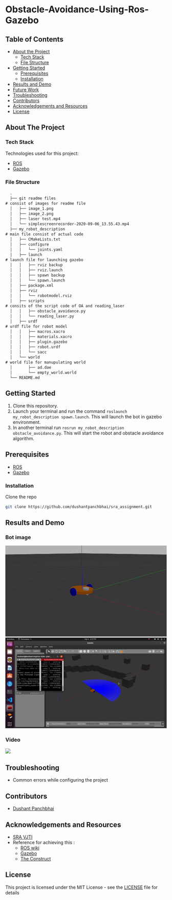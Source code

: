 # Obstacle-Avoidance-Using-Ros-Gazebo

## Table of Contents

* [About the Project](#about-the-project)
  * [Tech Stack](#tech-stack)
  * [File Structure](#file-structure)
* [Getting Started](#getting-started)
  * [Prerequisites](#prerequisites)
  * [Installation](#installation)
* [Results and Demo](#results-and-demo)
* [Future Work](#future-work)
* [Troubleshooting](#troubleshooting)
* [Contributors](#contributors)
* [Acknowledgements and Resources](#acknowledgements-and-resources)
* [License](#license)

## About The Project

### Tech Stack
Technologies used for this project:
* [ROS](https://www.ros.org/)  
* [Gazebo](http://gazebosim.org/)  

### File Structure
      .
      ├── git readme files                                                           # consist of images for readme file
      │   ├── image_1.png
      │   ├── image_2.png
      │   ├── laser test.mp4
      │   └── simplescreenrecorder-2020-09-06_13.55.43.mp4                          
      ├── my_robot_description                                                       # main file consist of actual code
      │   ├── CMakeLists.txt                                                            
      │   ├── configure                                                              
      │   │   └── joints.yaml                                                          
      │   ├── launch                                                                 # launch file for launching gazebo
      │   │   ├── rviz backup                                                        
      │   │   ├── rviz.launch
      │   │   ├── spawn backup
      │   │   └── spawn.launch
      │   ├── package.xml
      │   ├── rviz
      │   │   └── robotmodel.rviz                                          
      │   ├── scripts                                                                 # consits of the script code of OA and reading_laser
      │   │   ├── obstacle_avoidance.py                                                
      │   │   └── reading_laser.py                                                        
      │   ├── urdf                                                                    # urdf file for robot model
      │   │   ├── macros.xacro                                                                   
      │   │   ├── materials.xacro                                                              
      │   │   ├── plugin.gazebo                                                               
      │   │   ├── robot.urdf                                                                 
      │   │   └── sacc                                                                       
      │   └── world                                                                   # world file for manupulating world
      │       ├── ad.dae
      │       └── empty_world.world
      └── README.md



## Getting Started
1. Clone this repository.
2. Launch your terminal and run the command `roslaunch my_robot_description spawn.launch`. 
   This will launch the bot in gazebo environment.  
3. In another terminal run `rosrun my_robot_description obstacle_avoidance.py`. This will start the robot and obstacle avoidance algorithm.

## Prerequisites  
* [ROS](http://wiki.ros.org/kinetic)  
* [Gazebo](http://wiki.ros.org/gazebo_ros_pkgs)

### Installation
Clone the repo
```sh
git clone https://github.com/dushantpanchbhai/sra_assignment.git
```
## Results and Demo
### Bot image
![](/git_readme_files/image_1.png)
![](/git_readme_files/image_2.png)
### Video
![](https://youtu.be/FrSkhQ49nTs)

## Troubleshooting
* Common errors while configuring the project

## Contributors
* [Dushant Panchbhai](https://github.com/dushantpanchbhai)

## Acknowledgements and Resources
* [SRA VJTI](https://github.com/SRA-VJTI)
* Reference for achieving this :
   * [ROS wiki](http://wiki.ros.org/ROS/Tutorials)
   * [Gazebo](http://gazebosim.org/tutorials)
   * [The Construct](https://www.theconstructsim.com/ros-projects-exploring-ros-using-2-wheeled-robot-part-1)

## License

This project is licensed under the MIT License - see the [LICENSE](LICENSE) file for details
